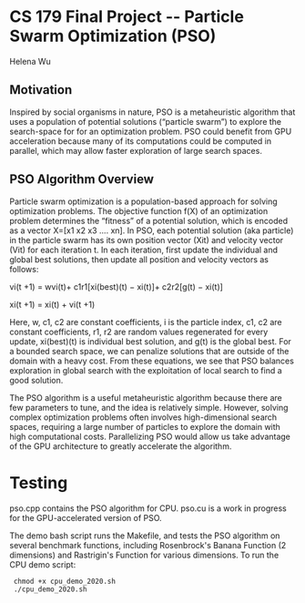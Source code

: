# CS 179 Final Project -- Particle Swarm Optimization (PSO)
Helena Wu 

## Motivation
Inspired by social organisms in nature, PSO is a metaheuristic algorithm that uses a population of potential solutions (“particle swarm”) to explore the search-space for for an optimization problem. PSO could benefit from GPU acceleration because many of its computations could be computed in parallel, which may allow faster exploration of large search spaces.

## PSO Algorithm Overview
Particle swarm optimization is a population-based approach for solving optimization problems. The objective function f(X) of an optimization problem determines the “fitness” of a potential solution, which is encoded as a vector X=[x1   x2   x3 …. xn]. In PSO, each potential solution (aka particle) in the particle swarm has its own position vector (Xit) and velocity vector (Vit)  for each iteration t. In each iteration, first update the individual and global best solutions, then update all position and velocity vectors as follows: 

vi(t +1) = wvi(t)+ c1r1[xi(best)(t) − xi(t)]+ c2r2[g(t) − xi(t)]

xi(t +1) = xi(t) + vi(t +1)

Here, w, c1, c2 are constant coefficients, i is the particle index, c1, c2 are constant coefficients, r1, r2 are random values regenerated for every update, xi(best)(t) is individual best solution, and g(t) is the global best. For a bounded search space, we can penalize solutions that are outside of the domain with a heavy cost. From these equations, we see that PSO balances exploration in global search with the exploitation of local search to find a good solution.  

The PSO algorithm is a useful metaheuristic algorithm because there are few parameters to tune, and the idea is relatively simple. However, solving complex optimization problems often involves high-dimensional search spaces, requiring a large number of particles to explore the domain with high computational costs. Parallelizing PSO would allow us take advantage of the GPU architecture to greatly accelerate the algorithm. 

# Testing
pso.cpp contains the PSO algorithm for CPU. pso.cu is a work in progress for the GPU-accelerated version of PSO.

The demo bash script runs the Makefile, and tests the PSO algorithm on several benchmark functions, including Rosenbrock's Banana Function (2 dimensions) and Rastrigin's Function for various dimensions. To run the CPU demo script:
```
 chmod +x cpu_demo_2020.sh
 ./cpu_demo_2020.sh
```


